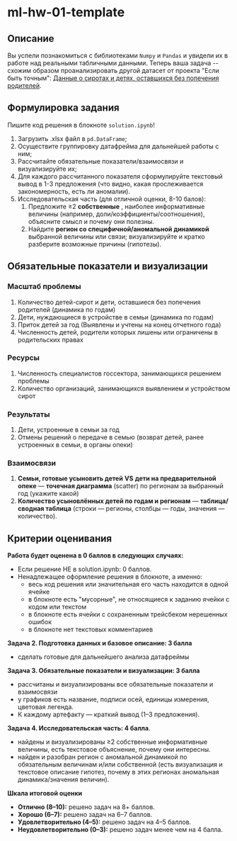 # ml-hw-01-template

## Описание

Вы успели познакомиться с библиотеками `Numpy` и `Pandas` и увидели их в работе над реальными табличными данными. Теперь ваша задача -- схожим образом проанализировать другой датасет от проекта "Если быть точным": [Данные о сиротах и детях, оставшихся без попечения родителей](https://tochno.st/datasets/orphans).

## Формулировка задания

Пишите код решения в блокноте `solution.ipynb`!

1. Загрузить .xlsx файл в `pd.DataFrame`;
2. Осуществите группировку датафрейма для дальнейшей работы с ним;
3. Рассчитайте обязательные показатели/взаимосвязи и визуализируйте их;
4. Для каждого рассчитанного показателя сформулируйте текстовый вывод в 1-3 предложения (что видно, какая прослеживается закономерность, есть ли аномалии).
5. Исследовательская часть (для отличной оценки, 8-10 балов):
   1. Предложите ≥2  **собственные** , наиболее информативные величины (например, доли/коэффициенты/соотношения), объясните смысл и почему они полезны.
   2. Найдите **регион со специфичной/аномальной динамикой** выбранной величины или связи; визуализируйте и кратко разберите возможные причины (гипотезы).

## Обязательные показатели и визуализации

### Масштаб проблемы

1. Количество детей-сирот и дети, оставшиеся без попечения родителей (динамика по годам)
2. Дети, нуждающиеся в устройстве в семьи (динамика по годам)
3. Приток детей за год (Выявлены и учтены на конец отчетного года)
4. Численность детей, родители которых лишены или ограничены в родительских правах

### Ресурсы

1. Численность специалистов госсектора, занимающихся решением проблемы
2. Количество организаций, занимающихся выявлением и устройством сирот

### Результаты

1. Дети, устроенные в семьи за год
2. Отмены решений о передаче в семью (возврат детей, ранее устроенных в семьи, в органы опеки)

### Взаимосвязи

1. **Семьи, готовые усыновить детей** **VS** **дети на предварительной опеке** — **точечная диаграмма** (scatter) по регионам за выбранный год (укажите какой)
2. **Количество усыновлённых детей по годам и регионам** — **таблица/сводная таблица** (строки — регионы, столбцы — годы, значения — количество).

## Критерии оценивания

**Работа будет оценена в 0 баллов в следующих случаях:**
- Если решение НЕ в solution.ipynb: 0 баллов.
- Ненадлежащее оформление решения в блокноте, а именно:
  - весь код решения  или значительная его часть находится в одной ячейке
  - в блокноте есть "мусорные", не относящиеся к заданию ячейки с кодом или текстом
  - в блокноте есть ячейки с сохраненным трейсбеком нерешенных ошибок
  - в блокноте нет текстовых комментариев

**Задача 2. Подготовка данных и базовое описание: 3 балла**

* сделать готовые для дальнейшего анализа датафреймы

**Задача 3. Обязательные показатели и визуализации: 3 балла**

* рассчитаны и визуализированы все обязательные показатели и взаимосвязи
* у графиков есть название, подписи осей, единицы измерения, цветовая легенда.
* К каждому артефакту — краткий вывод (1–3 предложения).

**Задача 4. Исследовательская часть: 4 балла**.

* найдены и визуализированы ≥2 собственные информативные величины, есть текстовое объяснение, почему они интересны.
* найден и разобран регион с аномальной динамикой по обязательным величинам и/или собственной (есть визуализация и текстовое описание гипотез, почему в этих регионах аномальная динамика/значения величин).

**Шкала итоговой оценки**

* **Отлично (8–10):** решено задач на 8+ баллов.
* **Хорошо (6–7):** решено задач на 6–7 баллов.
* **Удовлетворительно (4–5):** решено задач на 4–5 баллов.
* **Неудовлетворительно (0–3):** решено задач менее чем на 4 балла.
